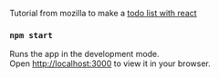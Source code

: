 
Tutorial from mozilla to make a [todo list with react]( https://developer.mozilla.org/en-US/docs/Learn/Tools_and_testing/Client-side_JavaScript_frameworks/React_getting_started)

### `npm start`

Runs the app in the development mode.\
Open [http://localhost:3000](http://localhost:3000) to view it in your browser.

